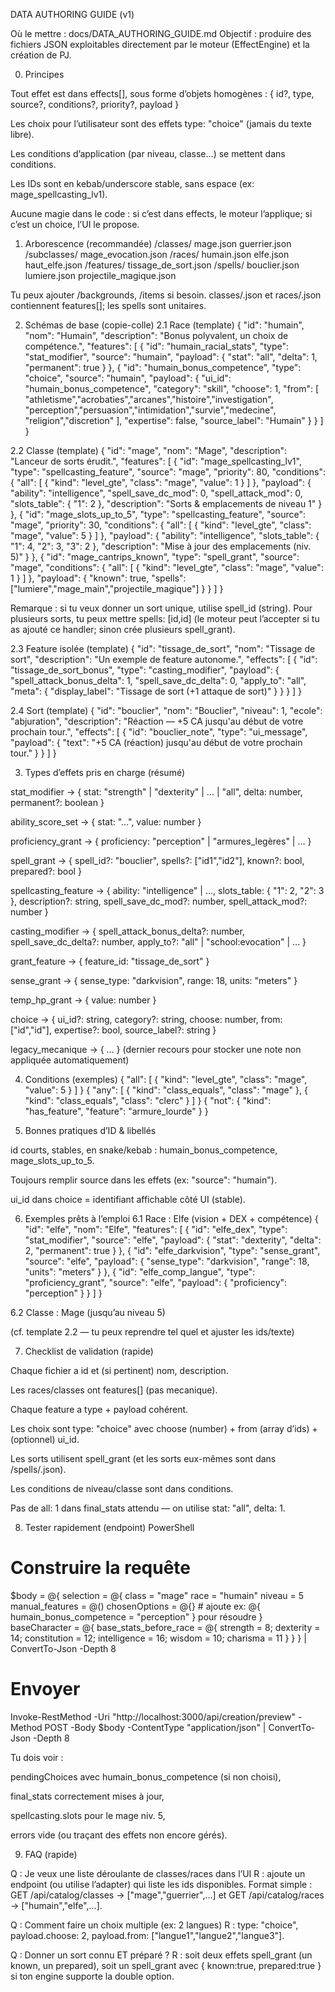 DATA AUTHORING GUIDE (v1)

Où le mettre : docs/DATA_AUTHORING_GUIDE.md
Objectif : produire des fichiers JSON exploitables directement par le moteur (EffectEngine) et la création de PJ.

0) Principes

Tout effet est dans effects[], sous forme d’objets homogènes :
{ id?, type, source?, conditions?, priority?, payload }

Les choix pour l’utilisateur sont des effets type: "choice" (jamais du texte libre).

Les conditions d’application (par niveau, classe…) se mettent dans conditions.

Les IDs sont en kebab/underscore stable, sans espace (ex: mage_spellcasting_lv1).

Aucune magie dans le code : si c’est dans effects, le moteur l’applique; si c’est un choice, l’UI le propose.

1) Arborescence (recommandée)
/classes/
  mage.json
  guerrier.json
/subclasses/
  mage_evocation.json
/races/
  humain.json
  elfe.json
  haut_elfe.json
/features/
  tissage_de_sort.json
/spells/
  bouclier.json
  lumiere.json
  projectile_magique.json


Tu peux ajouter /backgrounds, /items si besoin.
classes/<foo>.json et races/<bar>.json contiennent features[]; les spells sont unitaires.

2) Schémas de base (copie-colle)
2.1 Race (template)
{
  "id": "humain",
  "nom": "Humain",
  "description": "Bonus polyvalent, un choix de compétence.",
  "features": [
    {
      "id": "humain_racial_stats",
      "type": "stat_modifier",
      "source": "humain",
      "payload": { "stat": "all", "delta": 1, "permanent": true }
    },
    {
      "id": "humain_bonus_competence",
      "type": "choice",
      "source": "humain",
      "payload": {
        "ui_id": "humain_bonus_competence",
        "category": "skill",
        "choose": 1,
        "from": [
          "athletisme","acrobaties","arcanes","histoire","investigation",
          "perception","persuasion","intimidation","survie","medecine",
          "religion","discretion"
        ],
        "expertise": false,
        "source_label": "Humain"
      }
    }
  ]
}

2.2 Classe (template)
{
  "id": "mage",
  "nom": "Mage",
  "description": "Lanceur de sorts érudit.",
  "features": [
    {
      "id": "mage_spellcasting_lv1",
      "type": "spellcasting_feature",
      "source": "mage",
      "priority": 80,
      "conditions": { "all": [ { "kind": "level_gte", "class": "mage", "value": 1 } ] },
      "payload": {
        "ability": "intelligence",
        "spell_save_dc_mod": 0,
        "spell_attack_mod": 0,
        "slots_table": { "1": 2 },
        "description": "Sorts & emplacements de niveau 1"
      }
    },
    {
      "id": "mage_slots_up_to_5",
      "type": "spellcasting_feature",
      "source": "mage",
      "priority": 30,
      "conditions": { "all": [ { "kind": "level_gte", "class": "mage", "value": 5 } ] },
      "payload": {
        "ability": "intelligence",
        "slots_table": { "1": 4, "2": 3, "3": 2 },
        "description": "Mise à jour des emplacements (niv. 5)"
      }
    },
    {
      "id": "mage_cantrips_known",
      "type": "spell_grant",
      "source": "mage",
      "conditions": { "all": [ { "kind": "level_gte", "class": "mage", "value": 1 } ] },
      "payload": {
        "known": true,
        "spells": ["lumiere","mage_main","projectile_magique"]
      }
    }
  ]
}


Remarque : si tu veux donner un sort unique, utilise spell_id (string). Pour plusieurs sorts, tu peux mettre spells: [id,id] (le moteur peut l’accepter si tu as ajouté ce handler; sinon crée plusieurs spell_grant).

2.3 Feature isolée (template)
{
  "id": "tissage_de_sort",
  "nom": "Tissage de sort",
  "description": "Un exemple de feature autonome.",
  "effects": [
    {
      "id": "tissage_de_sort_bonus",
      "type": "casting_modifier",
      "payload": {
        "spell_attack_bonus_delta": 1,
        "spell_save_dc_delta": 0,
        "apply_to": "all",
        "meta": { "display_label": "Tissage de sort (+1 attaque de sort)" }
      }
    }
  ]
}

2.4 Sort (template)
{
  "id": "bouclier",
  "nom": "Bouclier",
  "niveau": 1,
  "ecole": "abjuration",
  "description": "Réaction — +5 CA jusqu'au début de votre prochain tour.",
  "effects": [
    {
      "id": "bouclier_note",
      "type": "ui_message",
      "payload": { "text": "+5 CA (réaction) jusqu'au début de votre prochain tour." }
    }
  ]
}

3) Types d’effets pris en charge (résumé)

stat_modifier → { stat: "strength" | "dexterity" | ... | "all", delta: number, permanent?: boolean }

ability_score_set → { stat: "...", value: number }

proficiency_grant → { proficiency: "perception" | "armures_legères" | ... }

spell_grant → { spell_id?: "bouclier", spells?: ["id1","id2"], known?: bool, prepared?: bool }

spellcasting_feature → { ability: "intelligence" | ..., slots_table: { "1": 2, "2": 3 }, description?: string, spell_save_dc_mod?: number, spell_attack_mod?: number }

casting_modifier → { spell_attack_bonus_delta?: number, spell_save_dc_delta?: number, apply_to?: "all" | "school:evocation" | ... }

grant_feature → { feature_id: "tissage_de_sort" }

sense_grant → { sense_type: "darkvision", range: 18, units: "meters" }

temp_hp_grant → { value: number }

choice → { ui_id?: string, category?: string, choose: number, from: ["id","id"], expertise?: bool, source_label?: string }

legacy_mecanique → { ... } (dernier recours pour stocker une note non appliquée automatiquement)

4) Conditions (exemples)
{ "all": [ { "kind": "level_gte", "class": "mage", "value": 5 } ] }
{ "any": [ { "kind": "class_equals", "class": "mage" }, { "kind": "class_equals", "class": "clerc" } ] }
{ "not":  { "kind": "has_feature", "feature": "armure_lourde" } }

5) Bonnes pratiques d’ID & libellés

id courts, stables, en snake/kebab : humain_bonus_competence, mage_slots_up_to_5.

Toujours remplir source dans les effets (ex: "source": "humain").

ui_id dans choice = identifiant affichable côté UI (stable).

6) Exemples prêts à l’emploi
6.1 Race : Elfe (vision + DEX + compétence)
{
  "id": "elfe",
  "nom": "Elfe",
  "features": [
    {
      "id": "elfe_dex",
      "type": "stat_modifier",
      "source": "elfe",
      "payload": { "stat": "dexterity", "delta": 2, "permanent": true }
    },
    {
      "id": "elfe_darkvision",
      "type": "sense_grant",
      "source": "elfe",
      "payload": { "sense_type": "darkvision", "range": 18, "units": "meters" }
    },
    {
      "id": "elfe_comp_langue",
      "type": "proficiency_grant",
      "source": "elfe",
      "payload": { "proficiency": "perception" }
    }
  ]
}

6.2 Classe : Mage (jusqu’au niveau 5)

(cf. template 2.2 — tu peux reprendre tel quel et ajuster les ids/texte)

7) Checklist de validation (rapide)

 Chaque fichier a id et (si pertinent) nom, description.

 Les races/classes ont features[] (pas mecanique).

 Chaque feature a type + payload cohérent.

 Les choix sont type: "choice" avec choose (number) + from (array d’ids) + (optionnel) ui_id.

 Les sorts utilisent spell_grant (et les sorts eux-mêmes sont dans /spells/<id>.json).

 Les conditions de niveau/classe sont dans conditions.

 Pas de all: 1 dans final_stats attendu — on utilise stat: "all", delta: 1.

8) Tester rapidement (endpoint)
PowerShell
# Construire la requête
$body = @{
  selection = @{
    class = "mage"
    race = "humain"
    niveau = 5
    manual_features = @()
    chosenOptions = @{}   # ajoute ex: @{ humain_bonus_competence = "perception" } pour résoudre
  }
  baseCharacter = @{
    base_stats_before_race = @{
      strength = 8; dexterity = 14; constitution = 12; intelligence = 16; wisdom = 10; charisma = 11
    }
  }
} | ConvertTo-Json -Depth 8

# Envoyer
Invoke-RestMethod -Uri "http://localhost:3000/api/creation/preview" -Method POST -Body $body -ContentType "application/json" | ConvertTo-Json -Depth 8


Tu dois voir :

pendingChoices avec humain_bonus_competence (si non choisi),

final_stats correctement mises à jour,

spellcasting.slots pour le mage niv. 5,

errors vide (ou traçant des effets non encore gérés).

9) FAQ (rapide)

Q : Je veux une liste déroulante de classes/races dans l’UI
R : ajoute un endpoint (ou utilise l’adapter) qui liste les ids disponibles. Format simple : GET /api/catalog/classes → ["mage","guerrier",...] et GET /api/catalog/races → ["humain","elfe",...].

Q : Comment faire un choix multiple (ex: 2 langues)
R : type: "choice", payload.choose: 2, payload.from: ["langue1","langue2","langue3"].

Q : Donner un sort connu ET préparé ?
R : soit deux effets spell_grant (un known, un prepared), soit un spell_grant avec { known:true, prepared:true } si ton engine supporte la double option.